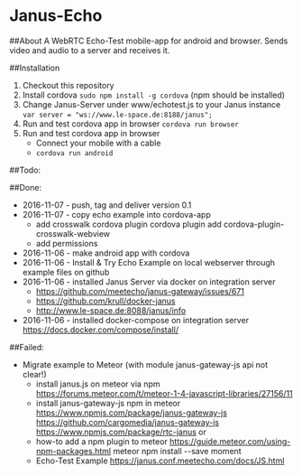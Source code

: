 # Janus-Echo
##About 
A WebRTC Echo-Test mobile-app for android and browser. Sends video and audio to a server and receives it. 

##Installation
1. Checkout this repository
2. Install cordova ```sudo npm install -g cordova``` (npm should be installed)
3. Change Janus-Server under www/echotest.js to your Janus instance 
	```var server = "ws://www.le-space.de:8188/janus";```
4. Run and test cordova app in browser ```cordova run browser```
5. Run and test cordova app in browser 
	- Connect your mobile with a cable 
	- ```cordova run android```



##Todo:


##Done:
- 2016-11-07 - push, tag and deliver version 0.1
- 2016-11-07 - copy echo example into cordova-app
   - add crosswalk cordova plugin 
	  cordova plugin add cordova-plugin-crosswalk-webview
   - add permissions
- 2016-11-06 - make android app with cordova 
- 2016-11-06 - Install & Try Echo Example on local webserver through example files on github 
- 2016-11-06 - installed Janus Server via docker on integration server 
   - https://github.com/meetecho/janus-gateway/issues/671
   - https://github.com/krull/docker-janus
   - http://www.le-space.de:8088/janus/info
- 2016-11-06 - installed docker-compose on integration server https://docs.docker.com/compose/install/


##Failed: 
- Migrate example to Meteor (with module janus-gateway-js api not clear!)
	- install janus.js on meteor via npm
		https://forums.meteor.com/t/meteor-1-4-javascript-libraries/27156/11
	- install  janus-gateway-js npm in meteor
		https://www.npmjs.com/package/janus-gateway-js
		https://github.com/cargomedia/janus-gateway-js
		https://www.npmjs.com/package/rtc-janus or 
	- how-to add a npm plugin to meteor
		https://guide.meteor.com/using-npm-packages.html meteor npm install --save moment
	- Echo-Test Example https://janus.conf.meetecho.com/docs/JS.html
